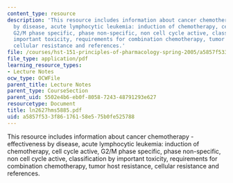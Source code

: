 ```yaml
---
content_type: resource
description: 'This resource includes information about cancer chemotherapy - effectiveness
  by disease, acute lymphocytic leukemia: induction of chemotherapy, cell cycle active,
  G2/M phase specific, phase non-specific, non cell cycle active, classification by
  important toxicity, requirements for combination chemotherapy, tumor host resistance,
  cellular resistance and references.'
file: /courses/hst-151-principles-of-pharmacology-spring-2005/a5857f533f86176158e575b0fe525788_ln2627hms5885.pdf
file_type: application/pdf
learning_resource_types:
- Lecture Notes
ocw_type: OCWFile
parent_title: Lecture Notes
parent_type: CourseSection
parent_uid: 5502e4b6-eb0f-8058-7243-48791293e627
resourcetype: Document
title: ln2627hms5885.pdf
uid: a5857f53-3f86-1761-58e5-75b0fe525788
---
```

This resource includes information about cancer chemotherapy - effectiveness by disease, acute lymphocytic leukemia: induction of chemotherapy, cell cycle active, G2/M phase specific, phase non-specific, non cell cycle active, classification by important toxicity, requirements for combination chemotherapy, tumor host resistance, cellular resistance and references.

